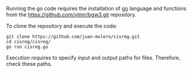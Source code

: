 Running the go code requires the installation of [go](https://go.dev/) language and functions from the https://github.com/vlmir/bgw3.git repository. 

To clone the repository and execute the code:

```
git clone https://github.com/juan-mulero/cisreg.git
cd cisreg/cisreg/
go run cisreg.go
```
Execution requires to specify input and output paths for files. Therefore, check these paths.
